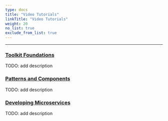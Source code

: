 ```yaml
---
type: docs
title: "Video Tutorials"
linkTitle: "Video Tutorials" 
weight: 20
no_list: true
exclude_from_list: true
---
```

---


### [Toolkit Foundations](toolkit_foundations)

TODO: add description

### [Patterns and Components](patterns_and_components)

TODO: add description

### [Developing Microservices](developing_microservices)

TODO: add description

